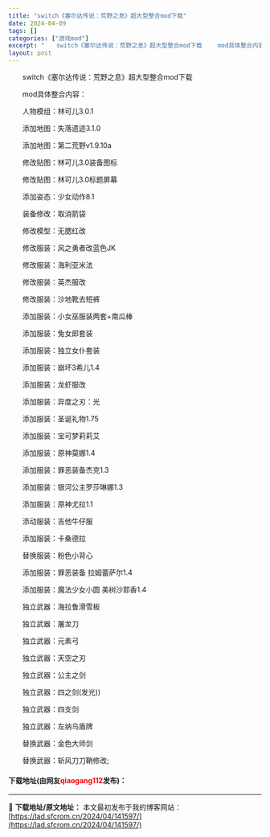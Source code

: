 ```yaml
---
title: "switch《塞尔达传说：荒野之息》超大型整合mod下载"
date: 2024-04-09
tags: []
categories: ["游戏mod"]
excerpt: "　　switch《塞尔达传说：荒野之息》超大型整合mod下载 　　mod具体整合内容： 　　人物模组：林可儿3.0.1 　　添加地图：失落遗迹3.1.0 　　添加地图：第二荒野v1.9.10a 　　修改贴图：林可儿3.0装备图标 　　修改贴图：林可儿3.0标题屏幕 　　添加姿态：少女动作8.1 　　&hellip;"
layout: post
---
```


 <p>　　switch《塞尔达传说：荒野之息》超大型整合mod下载</p> <p>　　mod具体整合内容：</p> <p>　　人物模组：林可儿3.0.1</p> <p>　　添加地图：失落遗迹3.1.0</p> <p>　　添加地图：第二荒野v1.9.10a</p> <p>　　修改贴图：林可儿3.0装备图标</p> <p>　　修改贴图：林可儿3.0标题屏幕</p> <p>　　添加姿态：少女动作8.1</p> <p>　　装备修改：取消箭袋</p> <p>　　修改模型：无腮红改</p> <p>　　修改服装：风之勇者改蓝色JK</p> <p>　　修改服装：海利亚米法</p> <p>　　修改服装：英杰服改</p> <p>　　修改服装：沙地靴去短裤</p> <p>　　添加服装：小女巫服装两套+南瓜棒</p> <p>　　添加服装：兔女郎套装</p> <p>　　添加服装：独立女仆套装</p> <p>　　添加服装：崩坏3希儿1.4</p> <p>　　添加服装：龙虾服改</p> <p>　　添加服装：异度之刃：光</p> <p>　　添加服装：圣诞礼物1.75</p> <p>　　添加服装：宝可梦莉莉艾</p> <p>　　添加服装：原神莫娜1.4</p> <p>　　添加服装：罪恶装备杰克1.3</p> <p>　　添加服装：银河公主罗莎琳娜1.3</p> <p>　　添加服装：原神尤拉1.1</p> <p>　　添动服装：吉他牛仔服</p> <p>　　添加服装：卡桑德拉</p> <p>　　替换服装：粉色小背心</p> <p>　　添加服装：罪恶装备 拉姆蕾萨尔1.4</p> <p>　　添加服装：魔法少女小圆 美树沙耶香1.4</p> <p>　　独立武器：海拉鲁滑雪板</p> <p>　　独立武器：屠龙刀</p> <p>　　独立武器：元素弓</p> <p>　　独立武器：天空之刃</p> <p>　　独立武器：公主之剑</p> <p>　　独立武器：四之剑(发光))&nbsp;</p> <p>　　独立武器：四支剑</p> <p>　　独立武器：左纳乌盾牌</p> <p>　　替换武器：金色大师剑</p> <p>　　替换武器：斩风刀刀鞘修改;</p> <p><h4>下载地址(由网友<font color="red">qiaogang112</font>发布)：</h4></p> 

---
📖 **下载地址/原文地址：** 本文最初发布于我的博客网站：[https://lad.sfcrom.cn/2024/04/141597/](https://lad.sfcrom.cn/2024/04/141597/)
